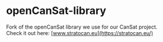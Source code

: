 # openCanSat-library
Fork of the openCanSat library we use for our CanSat project.  
Check it out here: [www.stratocan.eu](https://stratocan.eu/)
